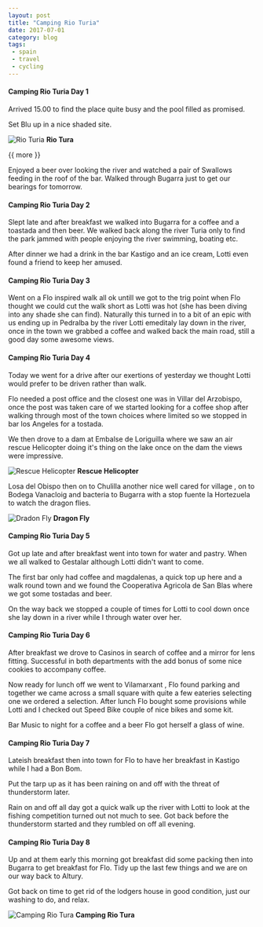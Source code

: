 ```yaml
---
layout: post
title: "Camping Rio Turia"
date: 2017-07-01
category: blog
tags:
 - spain
 - travel
 - cycling
---
```


<!--start excerpt-->

#### Camping Rio Turia Day 1 ####
 
Arrived  15.00 to find the place quite busy and the pool filled as promised.

Set Blu up in a nice shaded site.

![Rio Turia](/images/2017/2017-07-05-rio-turia.jpg)
**Rio Tura**

{{ more }}

Enjoyed a beer over looking the river and watched a pair of Swallows feeding in the roof of the bar.
Walked through Bugarra just to get our bearings for tomorrow.

#### Camping Rio Turia Day 2 ####

Slept late and after breakfast we walked into Bugarra for a coffee and a toastada and then  beer. We walked back along the river Turia only to find the park jammed with people enjoying the river swimming, boating etc.

After dinner we had a drink in the bar Kastigo and an ice cream, Lotti even found a friend to keep her amused. 

#### Camping Rio Turia Day 3 ####

Went on a Flo inspired walk all ok untill we got to the trig point when Flo thought we could cut the walk short as Lotti was hot (she has been diving into any shade she can find). Naturally this turned in to a bit of an epic with us ending up in Pedralba by the river Lotti emeditaly lay down in the river, once in the town we grabbed a coffee and walked back the main road, still a good day some awesome views.

#### Camping Rio Turia Day 4 ####

Today we went for a drive after our exertions of yesterday we thought Lotti would prefer to be driven rather than walk. 

Flo needed a post office and the closest one was in Villar del Arzobispo, once the post was taken care of we started looking for a coffee shop after walking through most of the town choices where limited so we stopped in bar los Angeles for a tostada. 

We then drove to a dam at Embalse de Loriguilla where we saw an air rescue Helicopter doing it's thing on the lake once on the dam the views were impressive. 

![Rescue Helicopter](/images/2017/2017-07-05-rio-turia-2.jpg)
**Rescue Helicopter**

Losa del Obispo then on to Chulilla another nice well cared for village ,  on to Bodega Vanacloig and  bacteria to Bugarra with a stop fuente la Hortezuela to watch the dragon flies. 

![Dradon Fly](/images/2017/2017-07-05-rio-turia-1.jpg)
**Dragon Fly**

#### Camping Rio Turia Day 5 ####

Got up late and after breakfast went into town for water and pastry.  When we all walked to Gestalar although Lotti didn't want to come.

The first bar only had coffee and magdalenas, a quick top up here and a walk round town and we found the Cooperativa Agricola de San Blas where we got some tostadas and beer.

On the way back we stopped a couple of times for Lotti to cool down once she lay down in a river while I through water over her.

#### Camping Rio Turia Day 6 ####

After breakfast we drove to Casinos in search of coffee and a mirror for lens fitting. Successful in both departments with the add bonus of some  nice cookies to accompany coffee. 

Now ready for lunch off we went to Vilamarxant , Flo found parking and together we came across a small square with quite a few eateries selecting one we ordered a selection. After lunch Flo bought some provisions while Lotti and I checked out Speed Bike couple of nice bikes and some kit. 

Bar Music to night for a coffee and a beer Flo got herself a glass of wine.

#### Camping Rio Turia Day 7 ####

Lateish  breakfast then into town for Flo to have her breakfast in Kastigo while I had a Bon Bom. 

Put the tarp up as it has been raining on and off with the threat of thunderstorm later.

Rain on and off all day got a quick walk  up the river with Lotti to look at the fishing competition turned out not much to see. Got back before the thunderstorm started and they rumbled on off all evening.

#### Camping Rio Turia Day 8 ####

Up and at them early this morning got breakfast did some packing then into Bugarra to get breakfast for Flo. Tidy up the last few things and we are on our way back to Altury. 

Got back on time to get rid of the lodgers  house in good condition, just our washing to do, and relax.

![Camping Rio Tura](/images/2017/2017-07-03-camping-rio-tura.jpg)
**Camping Rio Tura**
